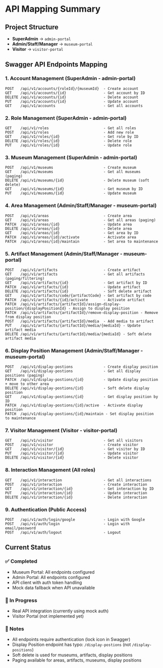 # API Mapping Summary

## Project Structure
- **SuperAdmin** → `admin-portal`
- **Admin/Staff/Manager** → `museum-portal` 
- **Visitor** → `visitor-portal`

## Swagger API Endpoints Mapping

### 1. Account Management (SuperAdmin - admin-portal)
```
POST   /api/v1/accounts/{roleId}/{museumId}  - Create account
GET    /api/v1/accounts/{id}                 - Get account by ID
DELETE /api/v1/accounts/{id}                 - Delete account
PUT    /api/v1/accounts/{id}                 - Update account
GET    /api/v1/accounts                      - Get all accounts
```

### 2. Role Management (SuperAdmin - admin-portal)
```
GET    /api/v1/roles                         - Get all roles
POST   /api/v1/roles                         - Add new role
GET    /api/v1/roles/{id}                    - Get role by ID
DELETE /api/v1/roles/{id}                    - Delete role
PUT    /api/v1/roles/{id}                    - Update role
```

### 3. Museum Management (SuperAdmin - admin-portal)
```
POST   /api/v1/museums                       - Create museum
GET    /api/v1/museums                       - Get all museums (paging)
DELETE /api/v1/museums/{id}                  - Delete museum (soft delete)
GET    /api/v1/museums/{id}                  - Get museum by ID
PUT    /api/v1/museums/{id}                  - Update museum
```

### 4. Area Management (Admin/Staff/Manager - museum-portal)
```
POST   /api/v1/areas                         - Create area
GET    /api/v1/areas                         - Get all areas (paging)
PATCH  /api/v1/areas/{id}                    - Update area
DELETE /api/v1/areas/{id}                    - Delete area
GET    /api/v1/areas/{id}                    - Get area by ID
PATCH  /api/v1/areas/{id}/activate           - Activate area
PATCH  /api/v1/areas/{id}/maintain           - Set area to maintenance
```

### 5. Artifact Management (Admin/Staff/Manager - museum-portal)
```
POST   /api/v1/artifacts                     - Create artifact
GET    /api/v1/artifacts                     - Get all artifacts (paging/filtering)
GET    /api/v1/artifacts/{id}                - Get artifact by ID
PATCH  /api/v1/artifacts/{id}                - Update artifact
DELETE /api/v1/artifacts/{id}                - Soft delete artifact
GET    /api/v1/artifacts/code/{artifactCode} - Get artifact by code
PATCH  /api/v1/artifacts/{id}/activate       - Activate artifact
PATCH  /api/v1/artifacts/{artifactId}/assign-display-position/{displayPositionId} - Assign to display position
PATCH  /api/v1/artifacts/{artifactId}/remove-display-position - Remove from display position
POST   /api/v1/artifacts/{artifactId}/media  - Add media to artifact
PUT    /api/v1/artifacts/{artifactId}/media/{mediaId} - Update artifact media
DELETE /api/v1/artifacts/{artifactId}/media/{mediaId} - Soft delete artifact media
```

### 6. Display Position Management (Admin/Staff/Manager - museum-portal)
```
POST   /api/v1/display-postions              - Create display position
GET    /api/v1/display-postions              - Get all display positions (paging)
PATCH  /api/v1/display-postions/{id}         - Update display position + move to other area
DELETE /api/v1/display-postions/{id}         - Soft delete display position
GET    /api/v1/display-postions/{id}         - Get display position by ID
PATCH  /api/v1/display-postions/{id}/active  - Activate display position
PATCH  /api/v1/display-postions/{id}/maintain - Set display position to maintenance
```

### 7. Visitor Management (Visitor - visitor-portal)
```
GET    /api/v1/visitor                       - Get all visitors
POST   /api/v1/visitor                       - Create visitor
GET    /api/v1/visitor/{id}                  - Get visitor by ID
PUT    /api/v1/visitor/{id}                  - Update visitor
DELETE /api/v1/visitor/{id}                  - Delete visitor
```

### 8. Interaction Management (All roles)
```
GET    /api/v1/interaction                   - Get all interactions
POST   /api/v1/interaction                   - Create interaction
GET    /api/v1/interaction/{id}              - Get interaction by ID
PUT    /api/v1/interaction/{id}              - Update interaction
DELETE /api/v1/interaction/{id}              - Delete interaction
```

### 9. Authentication (Public Access)
```
POST   /api/v1/auth/login/google             - Login with Google
POST   /api/v1/auth/login                    - Login with email/password
POST   /api/v1/auth/logout                   - Logout
```

## Current Status

### ✅ Completed
- Museum Portal: All endpoints configured
- Admin Portal: All endpoints configured
- API client with auth token handling
- Mock data fallback when API unavailable

### 🔄 In Progress
- Real API integration (currently using mock auth)
- Visitor Portal (not implemented yet)

### 📝 Notes
- All endpoints require authentication (lock icon in Swagger)
- Display Position endpoint has typo: `/display-postions` (not `/display-positions`)
- Soft delete is used for museums, artifacts, display positions
- Paging available for areas, artifacts, museums, display positions
